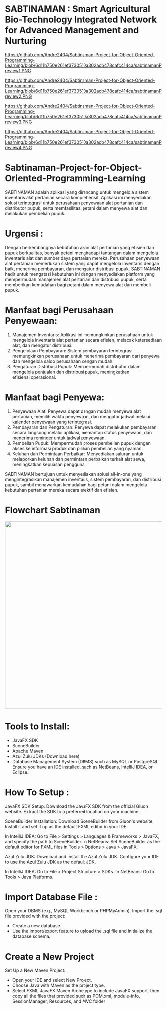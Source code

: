 # SABTINAMAN : Smart Agricultural Bio-Technology Integrated Network for Advanced Management and Nurturing

https://github.com/Andre2404/Sabtinaman-Project-for-Object-Oriented-Programming-Learning/blob/6d11b750e261ef3730510a302acb478cafc414ca/sabtinamanPreview1.PNG

https://github.com/Andre2404/Sabtinaman-Project-for-Object-Oriented-Programming-Learning/blob/6d11b750e261ef3730510a302acb478cafc414ca/sabtinamanPreview2.PNG

https://github.com/Andre2404/Sabtinaman-Project-for-Object-Oriented-Programming-Learning/blob/6d11b750e261ef3730510a302acb478cafc414ca/sabtinamanPreview3.PNG

https://github.com/Andre2404/Sabtinaman-Project-for-Object-Oriented-Programming-Learning/blob/6d11b750e261ef3730510a302acb478cafc414ca/sabtinamanPreview4.PNG

# Sabtinaman-Project-for-Object-Oriented-Programming-Learning
SABTINAMAN adalah aplikasi yang dirancang untuk mengelola sistem inventaris alat pertanian secara komprehensif. Aplikasi ini menyediakan solusi terintegrasi untuk perusahaan penyewaan alat pertanian dan distributor pupuk, serta memfasilitasi petani dalam menyewa alat dan melakukan pembelian pupuk.

# Urgensi :
Dengan berkembangnya kebutuhan akan alat pertanian yang efisien dan pupuk berkualitas, banyak petani menghadapi tantangan dalam mengelola inventaris alat dan sumber daya pertanian mereka. Perusahaan penyewaan alat pertanian memerlukan sistem yang dapat mengelola inventaris dengan baik, menerima pembayaran, dan mengatur distribusi pupuk. SABTINAMAN hadir untuk mengatasi kebutuhan ini dengan menyediakan platform yang mempermudah manajemen alat pertanian dan distribusi pupuk, serta memberikan kemudahan bagi petani dalam menyewa alat dan membeli pupuk.

# Manfaat bagi Perusahaan Penyewaan:
1. Manajemen Inventaris: Aplikasi ini memungkinkan perusahaan untuk mengelola inventaris alat pertanian secara efisien, melacak ketersediaan alat, dan mengatur distribusi.
2. Pengelolaan Pembayaran: Sistem pembayaran terintegrasi memungkinkan perusahaan untuk menerima pembayaran dari penyewa dan mengelola saldo perusahaan dengan mudah.
3. Pengaturan Distribusi Pupuk: Mempermudah distributor dalam mengelola penjualan dan distribusi pupuk, meningkatkan efisiensi operasional.

# Manfaat bagi Penyewa:
1. Penyewaan Alat: Penyewa dapat dengan mudah menyewa alat pertanian, memilih waktu penyewaan, dan mengatur jadwal melalui kalender penyewaan yang terintegrasi.
2. Pembayaran dan Pengaturan: Penyewa dapat melakukan pembayaran secara langsung melalui aplikasi, memantau status penyewaan, dan menerima reminder untuk jadwal penyewaan.
3. Pembelian Pupuk: Mempermudah proses pembelian pupuk dengan akses ke informasi produk dan pilihan pembelian yang nyaman.
4. Keluhan dan Permintaan Perbaikan: Menyediakan saluran untuk melaporkan keluhan dan permintaan perbaikan terkait alat sewa, meningkatkan kepuasan pengguna.

SABTINAMAN bertujuan untuk menyediakan solusi all-in-one yang mengintegrasikan manajemen inventaris, sistem pembayaran, dan distribusi pupuk, sambil menawarkan kemudahan bagi petani dalam mengelola kebutuhan pertanian mereka secara efektif dan efisien.

# Flowchart Sabtinaman
<image src="https://private-user-images.githubusercontent.com/148024887/378874166-1076fddf-2061-464c-ad15-c51940ae608a.png?jwt=eyJhbGciOiJIUzI1NiIsInR5cCI6IkpXVCJ9.eyJpc3MiOiJnaXRodWIuY29tIiwiYXVkIjoicmF3LmdpdGh1YnVzZXJjb250ZW50LmNvbSIsImtleSI6ImtleTUiLCJleHAiOjE3Mjk2MDYyMjcsIm5iZiI6MTcyOTYwNTkyNywicGF0aCI6Ii8xNDgwMjQ4ODcvMzc4ODc0MTY2LTEwNzZmZGRmLTIwNjEtNDY0Yy1hZDE1LWM1MTk0MGFlNjA4YS5wbmc_WC1BbXotQWxnb3JpdGhtPUFXUzQtSE1BQy1TSEEyNTYmWC1BbXotQ3JlZGVudGlhbD1BS0lBVkNPRFlMU0E1M1BRSzRaQSUyRjIwMjQxMDIyJTJGdXMtZWFzdC0xJTJGczMlMkZhd3M0X3JlcXVlc3QmWC1BbXotRGF0ZT0yMDI0MTAyMlQxNDA1MjdaJlgtQW16LUV4cGlyZXM9MzAwJlgtQW16LVNpZ25hdHVyZT1iNDk4YzI4Yjk5ZDY1NDBlYzcyMGNlN2MzNmRkYmEyMTE3ODcyMzlhMDZhYzI0MDg5NWJhMTFlNDdmZGRjNDRiJlgtQW16LVNpZ25lZEhlYWRlcnM9aG9zdCJ9.U5hDjZlaPlBuBrEGjTmmEDmfRpIRjs8XzzjmOQNP6QY" width="600px">

# Tools to Install:
- JavaFX SDK
- SceneBuilder
- Apache Maven
- Azul Zulu JDKs (Download here)
- Database Management System (DBMS) such as MySQL or PostgreSQL.
Ensure you have an IDE installed, such as NetBeans, IntelliJ IDEA, or Eclipse.

# How To Setup : 
JavaFX SDK Setup:
Download the JavaFX SDK from the official Gluon website.
Extract the SDK to a preferred location on your machine.

SceneBuilder Installation:
Download SceneBuilder from Gluon's website.
Install it and set it up as the default FXML editor in your IDE:

In IntelliJ IDEA: Go to File > Settings > Languages & Frameworks > JavaFX, and specify the path to SceneBuilder.
In NetBeans: Set SceneBuilder as the default editor for FXML files in Tools > Options > Java > JavaFX.

Azul Zulu JDK:
Download and install the Azul Zulu JDK.
Configure your IDE to use the Azul Zulu JDK as the default JDK.

In IntelliJ IDEA: Go to File > Project Structure > SDKs.
In NetBeans: Go to Tools > Java Platforms.

# Import Database File :
Open your DBMS (e.g., MySQL Workbench or PHPMyAdmin).
Import the .sql file provided with the project:
- Create a new database.
- Use the import/export feature to upload the .sql file and initialize the database schema.

# Create a New Project
Set Up a New Maven Project:
- Open your IDE and select New Project.
- Choose Java with Maven as the project type.
- Select FXML JavaFX Maven Archetype to include JavaFX support.
then copy all the files that provided such as POM.xml, module-info, SessionManager, Resources, and MVC folder
